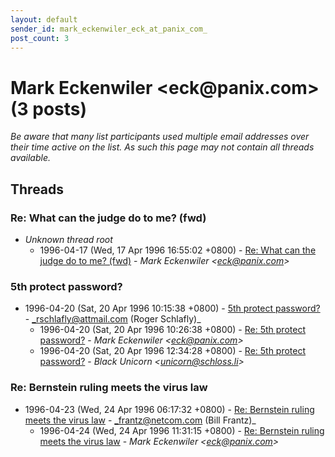 ```yaml
---
layout: default
sender_id: mark_eckenwiler_eck_at_panix_com_
post_count: 3
---
```


# Mark Eckenwiler <eck<span>@</span>panix.com> (3 posts)

_Be aware that many list participants used multiple email addresses over their time active on the list. As such this page may not contain all threads available._

## Threads

### Re: What can the judge do to me? (fwd)
+ _Unknown thread root_
  + 1996-04-17 (Wed, 17 Apr 1996 16:55:02 +0800) - [Re: What can the judge do to me? (fwd)](/archive/1996/04/d6568fd92008fcf4b0989ee2c472ad51bc6a5fcbafb72ae9c346456f21c2a66b) - _Mark Eckenwiler \<eck@panix.com\>_

### 5th protect password?
+ 1996-04-20 (Sat, 20 Apr 1996 10:15:38 +0800) - [5th protect password?](/archive/1996/04/95ba3d4b8e846526d5193eececa4b9a1fd81484e471b527a948e1768a25d2b63) - _rschlafly@attmail.com (Roger  Schlafly)_
  + 1996-04-20 (Sat, 20 Apr 1996 10:26:38 +0800) - [Re: 5th protect password?](/archive/1996/04/2f8617ec0d31b1e254fdd869c1c11a6160f1bd943f390e289fc93380dd2e414f) - _Mark Eckenwiler \<eck@panix.com\>_
  + 1996-04-20 (Sat, 20 Apr 1996 12:34:28 +0800) - [Re: 5th protect password?](/archive/1996/04/a4b030165ccdc5adbd154adfaa1cdaf8c355b90345c9ec5132debd77eaca1798) - _Black Unicorn \<unicorn@schloss.li\>_

### Re: Bernstein ruling meets the virus law
+ 1996-04-23 (Wed, 24 Apr 1996 06:17:32 +0800) - [Re: Bernstein ruling meets the virus law](/archive/1996/04/b7f271cc53c612a587c82224c8190309ba08ed385a96eeb0f58e3d6e11be736c) - _frantz@netcom.com (Bill Frantz)_
  + 1996-04-24 (Wed, 24 Apr 1996 11:31:15 +0800) - [Re: Bernstein ruling meets the virus law](/archive/1996/04/9446a0244f66ef63656510bb42fcca835b370cc87258508800c1a933de275e5f) - _Mark Eckenwiler \<eck@panix.com\>_

